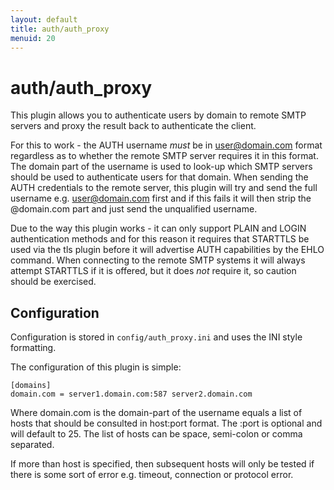 ```yaml
---
layout: default
title: auth/auth_proxy
menuid: 20
---
```

auth/auth\_proxy
===============

This plugin allows you to authenticate users by domain to remote SMTP servers
and proxy the result back to authenticate the client.

For this to work - the AUTH username *must* be in user@domain.com format
regardless as to whether the remote SMTP server requires it in this format.
The domain part of the username is used to look-up which SMTP servers should 
be used to authenticate users for that domain.
When sending the AUTH credentials to the remote server, this plugin will try
and send the full username e.g. user@domain.com first and if this fails it 
will then strip the @domain.com part and just send the unqualified username.

Due to the way this plugin works - it can only support PLAIN and LOGIN
authentication methods and for this reason it requires that STARTTLS be
used via the tls plugin before it will advertise AUTH capabilities by the
EHLO command.  When connecting to the remote SMTP systems it will always
attempt STARTTLS if it is offered, but it does *not* require it, so caution
should be exercised.

Configuration
-------------

Configuration is stored in `config/auth_proxy.ini` and uses the INI
style formatting. 

The configuration of this plugin is simple:

    [domains]
    domain.com = server1.domain.com:587 server2.domain.com

Where domain.com is the domain-part of the username equals a list of hosts
that should be consulted in host:port format.  The :port is optional and will
default to 25.  The list of hosts can be space, semi-colon or comma separated.

If more than host is specified, then subsequent hosts will only be tested if
there is some sort of error e.g. timeout, connection or protocol error.

